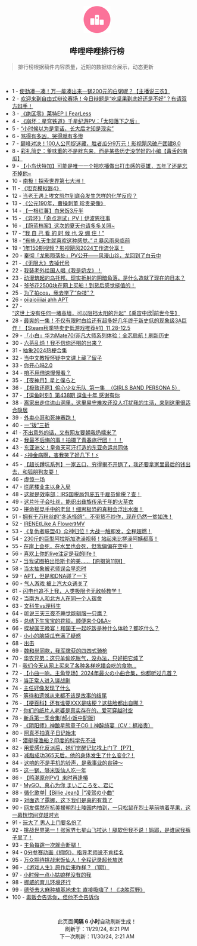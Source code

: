 <div align="center">
    <img src="./assets/icon_rank.png" alt="logo" />
    <h2>哔哩哔哩排行榜</h>
</div>

> 排行榜根据稿件内容质量，近期的数据综合展示，动态更新

<br />

<ul><li><span>1 - <a href=https://www.bilibili.com/BV1y6z5YnEgP target=_blank>使劲凑一凑！万一能凑出来一锅200元的白粥呢？【主播说三农】</a></span></li><li><span>2 - <a href=https://www.bilibili.com/BV1X7zGY4E45 target=_blank>欢迎来到自由式辩论赛场！今日辩题是“吃坚果到底好还是不好”？有请双方辩手！</a></span></li><li><span>3 - <a href=https://www.bilibili.com/BV1edBSYAEWt target=_blank>《绝区零》莱特EP丨FearLess</a></span></li><li><span>4 - <a href=https://www.bilibili.com/BV1ZBzhYREVs target=_blank>《崩坏：星穹铁道》千星纪游PV：「太阳落下之后」</a></span></li><li><span>5 - <a href=https://www.bilibili.com/BV1GTBsYfExd target=_blank>“小时候以为是童话，长大后才知是现实”</a></span></li><li><span>6 - <a href=https://www.bilibili.com/BV1jaBXYjEZv target=_blank>骂得有多凶，哭得就有多惨</a></span></li><li><span>7 - <a href=https://www.bilibili.com/BV1WQzuYqEun target=_blank>巅峰对决！100人公司捉迷藏，胜者瓜分9万元！影视飓风破产团建8.0</a></span></li><li><span>8 - <a href=https://www.bilibili.com/BV1iEz8YSE2S target=_blank>彩礼简史：爹味重的不是胖东来，而是某些历史没学好的小编【毒舌的南瓜】</a></span></li><li><span>9 - <a href=https://www.bilibili.com/BV1Ghz3YfEoS target=_blank>【小鸟伏特加】可能是唯一一个把吃播做出打击感的英雄，五年了还是忘不掉他~</a></span></li><li><span>10 - <a href=https://www.bilibili.com/BV1Dxz5YfEuZ target=_blank>南极！探索世界第七大洲！</a></span></li><li><span>11 - <a href=https://www.bilibili.com/BV1ucBqYpEAG target=_blank>《坦克模拟器4》</a></span></li><li><span>12 - <a href=https://www.bilibili.com/BV1fXztYUETB target=_blank>当老王遇上埃文凯尔到底会发生怎样的化学反应？</a></span></li><li><span>13 - <a href=https://www.bilibili.com/BV1cfz3Y6ELx target=_blank>《公元190年，曹操刺董&nbsp;珍贵录像》</a></span></li><li><span>14 - <a href=https://www.bilibili.com/BV1gTBRYGE4M target=_blank>【一根红薯】白米饭3斤半</a></span></li><li><span>15 - <a href=https://www.bilibili.com/BV1P3SFYgER6 target=_blank>《异环》「奇点测试」PV丨伊波恩往事</a></span></li><li><span>16 - <a href=https://www.bilibili.com/BV1oQzGYPEAy target=_blank>【蔚蓝档案】这次的夏天也请多多关照~</a></span></li><li><span>17 - <a href=https://www.bilibili.com/BV1NVBXYbEta target=_blank>“我&nbsp;自&nbsp;己&nbsp;看&nbsp;的&nbsp;时&nbsp;候&nbsp;也&nbsp;没&nbsp;绷&nbsp;住！”</a></span></li><li><span>18 - <a href=https://www.bilibili.com/BV1YUzMYSEKL target=_blank>“有些人天生就喜欢这种感觉。”&nbsp;#&nbsp;暴风雨来临前</a></span></li><li><span>19 - <a href=https://www.bilibili.com/BV13QzbYuEWr target=_blank>1年150期视频？影视飓风2024工作流分享！</a></span></li><li><span>20 - <a href=https://www.bilibili.com/BV1EczcYzETu target=_blank>秦彻「龙影陨落处」PV公开——风漫山谷，龙回到了白云中</a></span></li><li><span>21 - <a href=https://www.bilibili.com/BV18ZBfYXE8V target=_blank>《无限大》去掉代号</a></span></li><li><span>22 - <a href=https://www.bilibili.com/BV1jvBXY5Enp target=_blank>我装老外给国人唱《我是奶龙》！</a></span></li><li><span>23 - <a href=https://www.bilibili.com/BV1dnBdYnE1j target=_blank>动漫筑起的乌托邦，现实折射的阴暗角落，是什么造就了现在的日本？</a></span></li><li><span>24 - <a href=https://www.bilibili.com/BV1ZGBdYdEqa target=_blank>爷爷花2500块在网上买船！到货后感觉挺值的！</a></span></li><li><span>25 - <a href=https://www.bilibili.com/BV1yQBDY9Ead target=_blank>为了拍cos，我去学了“杂技”？</a></span></li><li><span>26 - <a href=https://www.bilibili.com/BV1n2B9YREVt target=_blank>oiiaioiiiiai&nbsp;ahh&nbsp;APT</a></span></li><li><span>27 - <a href=https://www.bilibili.com/BV1g4z5YFEvL target=_blank>“这世上没有任何一堵高墙，可以阻挡太阳的升起”【禹宙中欣|前世今生】</a></span></li><li><span>28 - <a href=https://www.bilibili.com/BV1EoBZYeEJH target=_blank>最爽的一集！不仅有限时白给还有超多好几年终于新史低的现象级3A巨作！【Steam秋季特卖史低游戏推荐#1】11.28-12.5</a></span></li><li><span>29 - <a href=https://www.bilibili.com/BV1Buz5YrELe target=_blank>「小白」华为Mate70/非凡大师系列体验：全芯启航！刷新历史</a></span></li><li><span>30 - <a href=https://www.bilibili.com/BV1UJzgY7ErK target=_blank>六茶乱炖！我不信你还喝的出来？</a></span></li><li><span>31 - <a href=https://www.bilibili.com/BV1wizcY1EtP target=_blank>抽象2024热梗合集</a></span></li><li><span>32 - <a href=https://www.bilibili.com/BV1dszFYPEo3 target=_blank>当中文教授怀疑中文课上藏了留子</a></span></li><li><span>33 - <a href=https://www.bilibili.com/BV1LZB9Y7EzD target=_blank>你开心吗2.0</a></span></li><li><span>34 - <a href=https://www.bilibili.com/BV1RnBdYnEey target=_blank>咱不用倍速慢慢看？</a></span></li><li><span>35 - <a href=https://www.bilibili.com/BV1RMzgYRE25 target=_blank>【夜神月】星と僕らと</a></span></li><li><span>36 - <a href=https://www.bilibili.com/BV1JPzAYLEz1 target=_blank>【极致还原】偷心少女乐队&nbsp;&nbsp;第一集&nbsp;&nbsp;（GIRLS&nbsp;BAND&nbsp;PERSONA&nbsp;5）</a></span></li><li><span>37 - <a href=https://www.bilibili.com/BV1dczbYVEqb target=_blank>【逗鱼时刻】第438期&nbsp;逗鱼十年&nbsp;感谢有你</a></span></li><li><span>38 - <a href=https://www.bilibili.com/BV1diBXYCEq9 target=_blank>离家出走住进山洞里，这里易守难攻还没人打扰我的生活，来到这里很适合隐居</a></span></li><li><span>39 - <a href=https://www.bilibili.com/BV17aBXYjEys target=_blank>外卖小哥和死神赛跑！</a></span></li><li><span>40 - <a href=https://www.bilibili.com/BV1Vez3YoE8P target=_blank>一“拨”三折</a></span></li><li><span>41 - <a href=https://www.bilibili.com/BV1zWzwYkEzf target=_blank>不出意外的话，又有网友要朝我扔糯米了</a></span></li><li><span>42 - <a href=https://www.bilibili.com/BV1vjB9YLE1F target=_blank>我最不后悔的事！拍摄了青春旅行团！！！</a></span></li><li><span>43 - <a href=https://www.bilibili.com/BV1kwz5YjEzc target=_blank>东亚洲父！皇帝天可汗打造的东亚命运共同体</a></span></li><li><span>44 - <a href=https://www.bilibili.com/BV18RzMY1EPn target=_blank>⚡神金病啊，害我笑了好几下！⚡</a></span></li><li><span>45 - <a href=https://www.bilibili.com/BV175zNY7EEe target=_blank>【超长蹲坑系列】一家五口，穷得揭不开锅了，我还要拿家里最后的钱出去，和狐朋狗友耍！</a></span></li><li><span>46 - <a href=https://www.bilibili.com/BV1MGBXYFEc3 target=_blank>虚惊一场</a></span></li><li><span>47 - <a href=https://www.bilibili.com/BV1PBBYYzE9Q target=_blank>烂尾楼业主以身入局</a></span></li><li><span>48 - <a href=https://www.bilibili.com/BV14YB9YeEUp target=_blank>这就是效率部：IRS国税局包庇五千雇员偷税？查！</a></span></li><li><span>49 - <a href=https://www.bilibili.com/BV19czPYKEg7 target=_blank>这片叶子会吐丝，能织出彝族传承千年的火草衣</a></span></li><li><span>50 - <a href=https://www.bilibili.com/BV1sQzFY1EKA target=_blank>拼命摇晃手中的老鼠！细思极恐的真相会浮出水面！</a></span></li><li><span>51 - <a href=https://www.bilibili.com/BV1C7zPYsESS target=_blank>拥有千万粉丝的“冬泳怪鸽”，不带货不炒作，现在仍然一贫如洗！</a></span></li><li><span>52 - <a href=https://www.bilibili.com/BV1ajzgYnEMu target=_blank>IRENE《Like&nbsp;A&nbsp;Flower》MV</a></span></li><li><span>53 - <a href=https://www.bilibili.com/BV1meBdYrEoT target=_blank>《复仇者联盟4》众神归位！大战一触即发，全程超燃！</a></span></li><li><span>54 - <a href=https://www.bilibili.com/BV1j5B9YmEMn target=_blank>230斤的巨型阿拉斯加洗澡视频！站起来比搓澡阿姨都高！</a></span></li><li><span>55 - <a href=https://www.bilibili.com/BV1dozNY2Et2 target=_blank>在岸上会死，在水里也会死，但我偏偏在空中！</a></span></li><li><span>56 - <a href=https://www.bilibili.com/BV124zGYnEeD target=_blank>喜欢上你的live注定是我的life！</a></span></li><li><span>57 - <a href=https://www.bilibili.com/BV1fTB9YHEeH target=_blank>当我试图拍出恰斯卡的美……【原摄第11期】</a></span></li><li><span>58 - <a href=https://www.bilibili.com/BV1t4zGYHEc2 target=_blank>当太抽象被老师误会早恋时</a></span></li><li><span>59 - <a href=https://www.bilibili.com/BV1m8BQYZEwb target=_blank>APT，但是和DNA碰了一下</a></span></li><li><span>60 - <a href=https://www.bilibili.com/BV172zGYBEZ8 target=_blank>气人游戏&nbsp;被上汽大众通关了</a></span></li><li><span>61 - <a href=https://www.bilibili.com/BV1jxz3YAEWr target=_blank>闪电也追不上我，人类极限卡无敌帧教学！</a></span></li><li><span>62 - <a href=https://www.bilibili.com/BV1RYBXYyEoG target=_blank>当南方人和北方人在同一个人宿舍</a></span></li><li><span>63 - <a href=https://www.bilibili.com/BV1HzBQYQEYd target=_blank>文科生vs理科生</a></span></li><li><span>64 - <a href=https://www.bilibili.com/BV1NFBYYqEDR target=_blank>听说三天三夜不睡觉能驯服一只鹰？</a></span></li><li><span>65 - <a href=https://www.bilibili.com/BV1SWzAYaEX1 target=_blank>总结下生宝宝的花销，顺便来个Q&amp;A~</a></span></li><li><span>66 - <a href=https://www.bilibili.com/BV1rszPYSEr3 target=_blank>探秘国王晚宴！和国王一起吃饭是种什么体验？都吃什么？</a></span></li><li><span>67 - <a href=https://www.bilibili.com/BV1buBXYwEPk target=_blank>小小的脑袋瓜充满了疑惑</a></span></li><li><span>68 - <a href=https://www.bilibili.com/BV16czGYuE4D target=_blank>出击</a></span></li><li><span>69 - <a href=https://www.bilibili.com/BV1aHBQYPEzV target=_blank>魏和尚同款，我军缴获的四四式骑枪</a></span></li><li><span>70 - <a href=https://www.bilibili.com/BV19VzGYFEbM target=_blank>华农兄弟：这只羊偷吃胀气，没办法，只好把它炖了</a></span></li><li><span>71 - <a href=https://www.bilibili.com/BV1oaBXYLEvJ target=_blank>我们今天从网上买来了各种各样吃播会吃的食物…</a></span></li><li><span>72 - <a href=https://www.bilibili.com/BV1JkzcYrEn2 target=_blank>【小曲一响，主角登场】2024年最火の小曲合集，你都听过几首？</a></span></li><li><span>73 - <a href=https://www.bilibili.com/BV1oozTYsEeX target=_blank>当正常人进入谍战剧</a></span></li><li><span>74 - <a href=https://www.bilibili.com/BV16UztYHE42 target=_blank>主任好像发现了什么</a></span></li><li><span>75 - <a href=https://www.bilibili.com/BV1VzzVYwEbc target=_blank>等待和遗憾从来都不该是故事的结尾</a></span></li><li><span>76 - <a href=https://www.bilibili.com/BV1CqzGYCEK1 target=_blank>【梗百科】还有谁要XXX是啥梗？这些脸都出自哪？</a></span></li><li><span>77 - <a href=https://www.bilibili.com/BV13azuYnEZs target=_blank>你们的纸片人老婆是真实存在的，爱可穿越时空</a></span></li><li><span>78 - <a href=https://www.bilibili.com/BV1ZkB4YkEcd target=_blank>新兵第一季合集[郝小饭中配版]</a></span></li><li><span>79 - <a href=https://www.bilibili.com/BV1LTzgY4EZP target=_blank>《阴阳师》神酿星熊童子CG丨神醉绮宴（CV：梶裕贵）</a></span></li><li><span>80 - <a href=https://www.bilibili.com/BV1BkzcYrEU8 target=_blank>阿真不拍真子日记始末</a></span></li><li><span>81 - <a href=https://www.bilibili.com/BV1rqzGYCEz3 target=_blank>潜艇撞渔船？印度的科学先不进</a></span></li><li><span>82 - <a href=https://www.bilibili.com/BV1AqzGYyEeD target=_blank>用爱感化反派后，她们觉醒记忆找上门了【P7】</a></span></li><li><span>83 - <a href=https://www.bilibili.com/BV1BkzGYgE9t target=_blank>减脂成功365天后，他的身体发生了什么变化?！</a></span></li><li><span>84 - <a href=https://www.bilibili.com/BV1YdzGYhEkW target=_blank>这响的不是手机的铃声，是我事业的丧钟～</a></span></li><li><span>85 - <a href=https://www.bilibili.com/BV1UDBXYAEiz target=_blank>这一锅，够米饭仙人吃一年</a></span></li><li><span>86 - <a href=https://www.bilibili.com/BV1EGBYY4EBa target=_blank>【鸣潮原创PV】来时再逢椿</a></span></li><li><span>87 - <a href=https://www.bilibili.com/BV1xTz3YLEL4 target=_blank>MyGO、真心为你&nbsp;まいごころを、君に</a></span></li><li><span>88 - <a href=https://www.bilibili.com/BV1GiBtYqEm9 target=_blank>循化歌单|【Billie&nbsp;Jean】|“凌驾の小曲”</a></span></li><li><span>89 - <a href=https://www.bilibili.com/BV1ZuBQYGE91 target=_blank>对面选了露娜，这下我们是真的有救了</a></span></li><li><span>90 - <a href=https://www.bilibili.com/BV1VczbYVEyc target=_blank>网友偶然在抗美援朝烈士陵园内拍到，一只松鼠在烈士墓前啃着苹果，这一幕恍惚间穿越时光</a></span></li><li><span>91 - <a href=https://www.bilibili.com/BV1JQB9YHEjk target=_blank>玩大了&nbsp;男人上门要名份了</a></span></li><li><span>92 - <a href=https://www.bilibili.com/BV1baB9YNEWS target=_blank>挑战世界第一！张家界七星山飞拉达！腿软但我不说！妈耶，是谁尿我裤子里了！</a></span></li><li><span>93 - <a href=https://www.bilibili.com/BV1bYB9YeEPb target=_blank>主角每跳一次就会断腿！</a></span></li><li><span>94 - <a href=https://www.bilibili.com/BV1rZBDYSEkr target=_blank>0分参赛动画《拥抱》，指导老师说不肯挂名</a></span></li><li><span>95 - <a href=https://www.bilibili.com/BV1m3zPYbE7G target=_blank>万众期待挑战米饭仙人！全程记录超长放送</a></span></li><li><span>96 - <a href=https://www.bilibili.com/BV15ZB9Y7EfT target=_blank>《游戏人生》原作后来咋样？（1期）</a></span></li><li><span>97 - <a href=https://www.bilibili.com/BV17zzMYoEnQ target=_blank>小时候一点小姑娘样没有的我</a></span></li><li><span>98 - <a href=https://www.bilibili.com/BV1dYBXYyELr target=_blank>挪威的育儿环境还行</a></span></li><li><span>99 - <a href=https://www.bilibili.com/BV1epB9Y3EPd target=_blank>德爷去大麻种植基地求生&nbsp;直接吸嗨了！《决胜荒野》</a></span></li><li><span>100 - <a href=https://www.bilibili.com/BV1n1BQYUEB4 target=_blank>毒贩会告诉你，但他不会告诉你</a></span></li></ul>

<br />

<p align=center>此页面<strong>间隔 6 小时</strong>自动刷新生成！<br>刷新于：11/29/24, 8:21 PM<br>下一次刷新：11/30/24, 2:21 AM</p>
